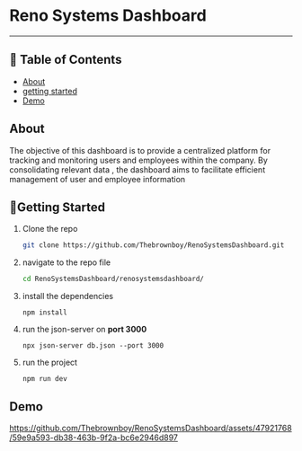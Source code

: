 # Reno Systems Dashboard

------



## 📝 Table of Contents

- [About](#about)
- [getting started](#start)
- [Demo](#demo)





## About 

The objective of this dashboard is to provide a centralized platform for tracking and monitoring users and employees within the company. By consolidating relevant data , the dashboard aims to facilitate efficient management of user and employee information





## 🏁Getting Started <a name = "start"></a>



1. Clone the repo 

   ```bash
   git clone https://github.com/Thebrownboy/RenoSystemsDashboard.git
   ```

2. navigate to the repo file 

   ```bash
   cd RenoSystemsDashboard/renosystemsdashboard/
   ```

3. install the dependencies 

   ```
   npm install 
   ```

4. run the json-server on **port 3000**

   ```
   npx json-server db.json --port 3000
   ```

5. run the project 

   ```
   npm run dev 
   ```

   


## Demo  <a name = "demo"></a>


https://github.com/Thebrownboy/RenoSystemsDashboard/assets/47921768/59e9a593-db38-463b-9f2a-bc6e2946d897














